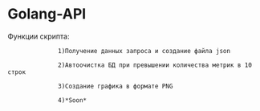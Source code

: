 # Golang-API

Функции скрипта:

                  1)Получение данных запроса и создание файла json
                  
                  2)Автоочистка БД при превышении количества метрик в 10 строк
                  
                  3)Создание графика в формате PNG
                  
                  4)*Soon*
